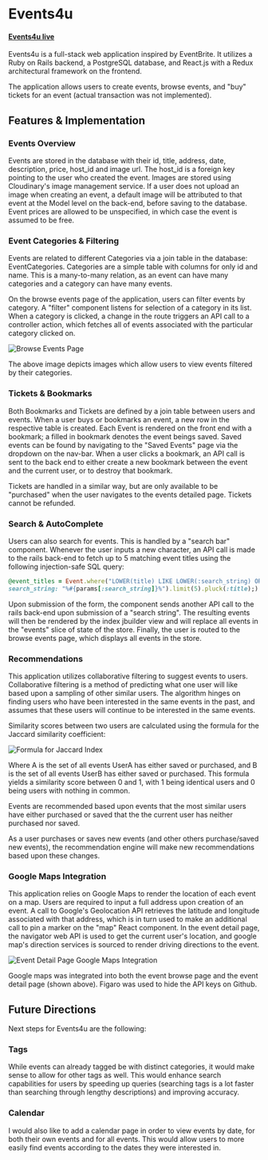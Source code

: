 # Events4u

#### [Events4u live](https://events4u.herokuapp.com "Events4U Homepage")

Events4u is a full-stack web application inspired by EventBrite. It utilizes a Ruby on Rails backend, a PostgreSQL database, and React.js with a Redux architectural framework on the frontend.

The application allows users to create events, browse events, and "buy" tickets for an event (actual transaction was not implemented).

## Features & Implementation

### Events Overview

Events are stored in the database with their id, title, address, date, description, price, host_id and image url. The host_id is a foreign key pointing to the user who created the event. Images are stored using Cloudinary's image management service. If a user does not upload an image when creating an event, a default image will be attributed to that event at the Model level on the back-end, before saving to the database. Event prices are allowed to be unspecified, in which case the event is assumed to be free.

### Event Categories & Filtering

Events are related to different Categories via a join table in the database: EventCategories. Categories are a simple table with columns for only id and name. This is a many-to-many relation, as an event can have many categories and a category can have many events.

On the browse events page of the application, users can filter events by category. A "filter" component listens for selection of a category in its list. When a category is clicked, a change in the route triggers an API call to a controller action, which fetches all of events associated with the particular category clicked on.

![Browse Events Page](https://res.cloudinary.com/events4u/image/upload/v1495660853/BrowseByTopCategory_dvzaxu.png)

The above image depicts images which allow users to view events filtered by their categories.

### Tickets & Bookmarks

Both Bookmarks and Tickets are defined by a join table between users and events. When a user buys or bookmarks an event, a new row in the respective table is created. Each Event is rendered on the front end with a bookmark; a filled in bookmark denotes the event beings saved. Saved events can be found by navigating to the "Saved Events" page via the dropdown on the nav-bar. When a user clicks a bookmark, an API call is sent to the back end to either create a new bookmark between the event and the current user, or to destroy that bookmark.

Tickets are handled in a similar way, but are only available to be "purchased" when the user navigates to the events detailed page. Tickets cannot be refunded.

### Search & AutoComplete

Users can also search for events. This is handled by a "search bar" component. Whenever the user inputs a new character, an API call is made to the rails back-end to fetch up to 5 matching event titles using the following injection-safe SQL query:  
````ruby
@event_titles = Event.where("LOWER(title) LIKE LOWER(:search_string) OR LOWER(full_description) LIKE LOWER(:search_string)",
search_string: "%#{params[:search_string]}%").limit(5).pluck(:title);)
````
Upon submission of the form, the component sends another API call to the rails back-end upon submission of a "search string".
The resulting events will then be rendered by the index jbuilder view and will replace all events in the "events" slice of state of the store. Finally, the user is routed to the browse events page, which displays all events in the store.

### Recommendations

This application utilizes collaborative filtering to suggest events to users. Collaborative filtering is a method of predicting what one user will like based upon a sampling of other similar users. The algorithm hinges on finding users who have been interested in the same events in the past, and assumes that these users will continue to be interested in the same events.

Similarity scores between two users are calculated using the formula for the Jaccard similarity coefficient:

![Formula for Jaccard Index ](http://res.cloudinary.com/events4u/image/upload/v1495823653/Screen_Shot_2017-05-26_at_11.31.26_AM_biuoad.png)

Where A is the set of all events UserA has either saved or purchased, and B is the set of all events UserB has either saved or purchased. This formula yields a similarity score between 0 and 1, with 1 being identical users and 0 being users with nothing in common.

Events are recommended based upon events that the most similar users have either purchased or saved that the the current user has neither purchased nor saved.

As a user purchases or saves new events (and other others purchase/saved new events), the recommendation engine will make new recommendations based upon these changes.

### Google Maps Integration

This application relies on Google Maps to render the location of each event on a map. Users are required to input a full address upon creation of an event. A call to Google's Geolocation API retrieves the latitude and longitude associated with that address, which is in turn used to make an additional call to pin a marker on the "map" React component. In the event detail page, the navigator web API is used to get the current user's location, and google map's direction services is sourced to render driving directions to the event.

![Event Detail Page Google Maps Integration](https://res.cloudinary.com/events4u/image/upload/v1495730502/Screen_Shot_2017-05-25_at_9.40.54_AM_hxjzxm.png)

Google maps was integrated into both the event browse page and the event detail page (shown above). Figaro was used to hide the API keys on Github.

## Future Directions

Next steps for Events4u are the following:

### Tags

While events can already tagged be with distinct categories, it would make sense to allow for other tags as well. This would enhance search capabilities for users by speeding up queries (searching tags is a lot faster than searching through lengthy descriptions) and improving accuracy.

### Calendar

I would also like to add a calendar page in order to view events by date, for both their own events and for all events. This would allow users to more easily find events according to the dates they were interested in.
